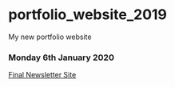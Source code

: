 # portfolio_website_2019
My new portfolio website

### Monday 6th January 2020
[Final Newsletter Site](https://ailsiseburns.github.io/portfolio_website_2019/index.html)